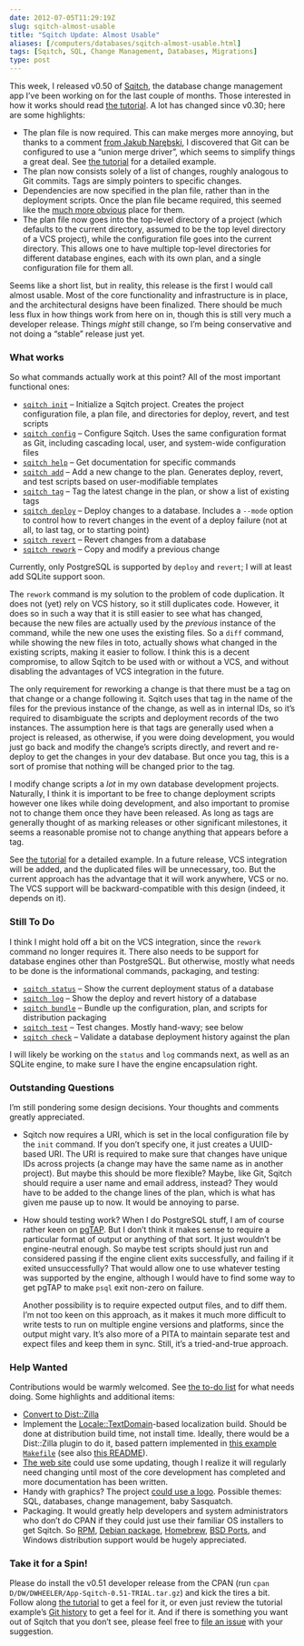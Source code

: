 ```yaml
--- 
date: 2012-07-05T11:29:19Z
slug: sqitch-almost-usable
title: "Sqitch Update: Almost Usable"
aliases: [/computers/databases/sqitch-almost-usable.html]
tags: [Sqitch, SQL, Change Management, Databases, Migrations]
type: post
---
```


This week, I released v0.50 of [Sqitch], the database change management app I’ve
been working on for the last couple of months. Those interested in how it works
should read [the tutorial]. A lot has changed since v0.30; here are some
highlights:

-   The plan file is now required. This can make merges more annoying, but
    thanks to a comment [from Jakub Narębski], I discovered that Git can be
    configured to use a “union merge driver”, which seems to simplify things a
    great deal. See [the tutorial][1] for a detailed example.
-   The plan now consists solely of a list of changes, roughly analogous to Git
    commits. Tags are simply pointers to specific changes.
-   Dependencies are now specified in the plan file, rather than in the
    deployment scripts. Once the plan file became required, this seemed like the
    [much more obvious] place for them.
-   The plan file now goes into the top-level directory of a project (which
    defaults to the current directory, assumed to be the top level directory of
    a VCS project), while the configuration file goes into the current
    directory. This allows one to have multiple top-level directories for
    different database engines, each with its own plan, and a single
    configuration file for them all.

Seems like a short list, but in reality, this release is the first I would call
almost usable. Most of the core functionality and infrastructure is in place,
and the architectural designs have been finalized. There should be much less
flux in how things work from here on in, though this is still very much a
developer release. Things *might* still change, so I’m being conservative and
not doing a “stable” release just yet.

### What works

So what commands actually work at this point? All of the most important
functional ones:

-   [`sqitch init`] – Initialize a Sqitch project. Creates the project
    configuration file, a plan file, and directories for deploy, revert, and
    test scripts
-   [`sqitch config`] – Configure Sqitch. Uses the same configuration format as
    Git, including cascading local, user, and system-wide configuration files
-   [`sqitch help`] – Get documentation for specific commands
-   [`sqitch add`] – Add a new change to the plan. Generates deploy, revert, and
    test scripts based on user-modifiable templates
-   [`sqitch tag`] – Tag the latest change in the plan, or show a list of
    existing tags
-   [`sqitch deploy`] – Deploy changes to a database. Includes a `--mode` option
    to control how to revert changes in the event of a deploy failure (not at
    all, to last tag, or to starting point)
-   [`sqitch revert`] – Revert changes from a database
-   [`sqitch rework`] – Copy and modify a previous change

Currently, only PostgreSQL is supported by `deploy` and `revert`; I will at
least add SQLite support soon.

The `rework` command is my solution to the problem of code duplication. It does
not (yet) rely on VCS history, so it still duplicates code. However, it does so
in such a way that it is still easier to see what has changed, because the new
files are actually used by the *previous* instance of the command, while the new
one uses the existing files. So a `diff` command, while showing the new files in
toto, actually shows what changed in the existing scripts, making it easier to
follow. I think this is a decent compromise, to allow Sqitch to be used with or
without a VCS, and without disabling the advantages of VCS integration in the
future.

The only requirement for reworking a change is that there must be a tag on that
change or a change following it. Sqitch uses that tag in the name of the files
for the previous instance of the change, as well as in internal IDs, so it’s
required to disambiguate the scripts and deployment records of the two
instances. The assumption here is that tags are generally used when a project is
released, as otherwise, if you were doing development, you would just go back
and modify the change’s scripts directly, and revert and re-deploy to get the
changes in your dev database. But once you tag, this is a sort of promise that
nothing will be changed prior to the tag.

I modify change scripts a *lot* in my own database development projects.
Naturally, I think it is important to be free to change deployment scripts
however one likes while doing development, and also important to promise not to
change them once they have been released. As long as tags are generally thought
of as marking releases or other significant milestones, it seems a reasonable
promise not to change anything that appears before a tag.

See [the tutorial][2] for a detailed example. In a future release, VCS
integration will be added, and the duplicated files will be unnecessary, too.
But the current approach has the advantage that it will work anywhere, VCS or
no. The VCS support will be backward-compatible with this design (indeed, it
depends on it).

### Still To Do

I think I might hold off a bit on the VCS integration, since the `rework`
command no longer requires it. There also needs to be support for database
engines other than PostgreSQL. But otherwise, mostly what needs to be done is
the informational commands, packaging, and testing:

-   [`sqitch status`] – Show the current deployment status of a database
-   [`sqitch log`] – Show the deploy and revert history of a database
-   [`sqitch bundle`] – Bundle up the configuration, plan, and scripts for
    distribution packaging
-   [`sqitch test`] – Test changes. Mostly hand-wavy; see below
-   [`sqitch check`] – Validate a database deployment history against the plan

I will likely be working on the `status` and `log` commands next, as well as an
SQLite engine, to make sure I have the engine encapsulation right.

### Outstanding Questions

I’m still pondering some design decisions. Your thoughts and comments greatly
appreciated.

-   Sqitch now requires a URI, which is set in the local configuration file by
    the `init` command. If you don’t specify one, it just creates a UUID-based
    URI. The URI is required to make sure that changes have unique IDs across
    projects (a change may have the same name as in another project). But maybe
    this should be more flexible? Maybe, like Git, Sqitch should require a user
    name and email address, instead? They would have to be added to the change
    lines of the plan, which is what has given me pause up to now. It would be
    annoying to parse.

-   How should testing work? When I do PostgreSQL stuff, I am of course rather
    keen on [pgTAP]. But I don’t think it makes sense to require a particular
    format of output or anything of that sort. It just wouldn’t be
    engine-neutral enough. So maybe test scripts should just run and considered
    passing if the engine client exits successfully, and failing if it exited
    unsuccessfully? That would allow one to use whatever testing was supported
    by the engine, although I would have to find some way to get pgTAP to make
    `psql` exit non-zero on failure.

    Another possibility is to require expected output files, and to diff them.
    I’m not too keen on this approach, as it makes it much more difficult to
    write tests to run on multiple engine versions and platforms, since the
    output might vary. It’s also more of a PITA to maintain separate test and
    expect files and keep them in sync. Still, it’s a tried-and-true approach.

### Help Wanted

Contributions would be warmly welcomed. See [the to-do list] for what needs
doing. Some highlights and additional items:

-   [Convert to Dist::Zilla]
-   Implement the [Locale::TextDomain]-based localization build. Should be done
    at distribution build time, not install time. Ideally, there would be a
    Dist::Zilla plugin to do it, based pattern implemented in [this example
    `Makefile`][] (see also [this README]).
-   [The web site][Sqitch] could use some updating, though I realize it will
    regularly need changing until most of the core development has completed and
    more documentation has been written.
-   Handy with graphics? The project [could use a logo]. Possible themes: SQL,
    databases, change management, baby Sasquatch.
-   Packaging. It would greatly help developers and system administrators who
    don’t do CPAN if they could just use their familiar OS installers to get
    Sqitch. So [RPM], [Debian package], [Homebrew], [BSD Ports], and Windows
    distribution support would be hugely appreciated.

### Take it for a Spin!

Please do install the v0.51 developer release from the CPAN (run
`cpan D/DW/DWHEELER/App-Sqitch-0.51-TRIAL.tar.gz`) and kick the tires a bit.
Follow along [the tutorial] to get a feel for it, or even just review the
tutorial example’s [Git history] to get a feel for it. And if there is something
you want out of Sqitch that you don’t see, please feel free to [file an issue]
with your suggestion.

  [Sqitch]: https://sqitch.org/
  [the tutorial]: https://github.com/theory/sqitch/blob/master/lib/sqitchtutorial.pod
  [from Jakub Narębski]: /computers/databases/sqitch-dependencies.html#comment-538970287
  [1]: https://github.com/theory/sqitch/blob/master/lib/sqitchtutorial.pod#emergency
  [much more obvious]: /computers/databases/sqitch-dependencies.html
  [`sqitch init`]: https://github.com/theory/sqitch/blob/master/lib/sqitch-init.pod
  [`sqitch config`]: https://github.com/theory/sqitch/blob/master/lib/sqitch-config.pod
  [`sqitch help`]: https://github.com/theory/sqitch/blob/master/lib/sqitch-help.pod
  [`sqitch add`]: https://github.com/theory/sqitch/blob/master/lib/sqitch-add.pod
  [`sqitch tag`]: https://github.com/theory/sqitch/blob/master/lib/sqitch-tag.pod
  [`sqitch deploy`]: https://github.com/theory/sqitch/blob/master/lib/sqitch-deploy.pod
  [`sqitch revert`]: https://github.com/theory/sqitch/blob/master/lib/sqitch-revert.pod
  [`sqitch rework`]: https://github.com/theory/sqitch/blob/master/lib/sqitch-rework.pod
  [2]: https://github.com/theory/sqitch/blob/master/lib/sqitchtutorial.pod#in-place-changes
  [`sqitch status`]: https://github.com/theory/sqitch/issues/11
  [`sqitch log`]: https://github.com/theory/sqitch/issues/12
  [`sqitch bundle`]: https://github.com/theory/sqitch/issues/14
  [`sqitch test`]: https://github.com/theory/sqitch/issues/15
  [`sqitch check`]: https://github.com/theory/sqitch/issues/13
  [pgTAP]: https://pgtap.org/
  [the to-do list]: https://github.com/theory/sqitch/issues?labels=todo&page=1&state=open
  [Convert to Dist::Zilla]: https://github.com/theory/sqitch/issues/17
  [Locale::TextDomain]: http://metacpan.org/module/Locale::TextDomain
  [this example `Makefile`]: https://metacpan.org/source/GUIDO/libintl-perl-1.20/sample/simplecal/po/Makefile
  [this README]: https://metacpan.org/source/GUIDO/libintl-perl-1.20/sample/README
  [could use a logo]: https://twitter.com/theory/statuses/197383050680745984
  [RPM]: https://en.wikipedia.org/wiki/RPM_Package_Manager
  [Debian package]: http://www.debian.org/doc/manuals/debian-reference/ch02
  [Homebrew]: http://mxcl.github.com/homebrew/
  [BSD Ports]: https://en.wikipedia.org/wiki/FreeBSD_Ports
  [Git history]: https://github.com/theory/sqitch-intro/commits/master
  [file an issue]: https://github.com/theory/sqitch/issues
